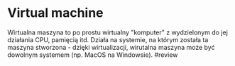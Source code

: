# Virtual machine

Wirtualna maszyna to po prostu wirtualny "komputer" z wydzielonym do jej działania CPU, pamięcią itd. Działa na systemie, na którym została ta maszyna stworzona - dzięki wirtualizacji, wirutalna maszyna może być dowolnym systemem (np. MacOS na Windowsie).
#review